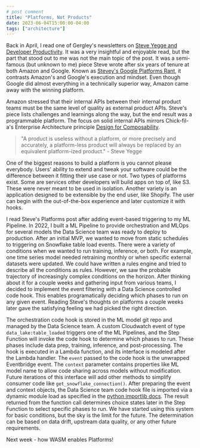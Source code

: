 ```yaml
---
# post comment
title: "Platforms, Not Products"
date: 2023-06-04T15:00:00-04:00
tags: ["architecture"]
---
```


Back in April, I read one of Gergley's newsletters on [Steve Yegge and Developer Productivity](https://newsletter.pragmaticengineer.com/p/steve-yegge). It was a very insightful and enjoyable read, but the part that stood out to me was not the main topic of the post. It was a semi-famous (but unknown to me) piece Steve wrote after six years of tenure at both Amazon and Google. Known as [Stevey's Google Platforms Rant](https://gist.github.com/chitchcock/1281611), it contrasts Amazon's and Google's execution and mindset. Even though Google did almost everything in a technically superior way, Amazon came away with the winning platform.

Amazon stressed that their internal APIs between their internal product teams must be the same level of quality as external product APIs. Steve's piece lists challenges and learnings along the way, but the end result was a programmable platform. The focus on solid internal APIs mirrors Chick-fil-a's Enterprise Architecture principle [Design for Composability](https://medium.com/chick-fil-atech/ea-principles-series-design-for-composability-90f5e12ffecf).

> "A product is useless without a platform, or more precisely and accurately, a platform-less product will always be replaced by an equivalent platform-ized product." - Steve Yegge

One of the biggest reasons to build a platform is you cannot please everybody. Users' ability to extend and tweak your software could be the difference between it fitting their use case or not. Two types of platforms exist. Some are services other developers will build apps on top of, like S3. These were never meant to be used in isolation. Another variety is an application designed to be extensible by the end user, like Shopify. The user can begin with the out-of-the-box experience and later customize it with hooks.

I read Steve's Platforms post after adding event-based triggering to my ML Pipeline. In 2022, I built a ML Pipeline to provide orchestration and MLOps for several models the Data Science team was ready to deploy to production. After an initial MVP, we wanted to move from static schedules to triggering on Snowflake table load events. There were a variety of conditions when we wanted to run training, inference, or both. For example, one time series model needed retraining monthly or when specific external datasets were updated. We could have written a rules engine and tried to describe all the conditions as rules. However, we saw the probable trajectory of increasingly complex conditions on the horizon. After thinking about it for a couple weeks and gathering input from various teams, I decided to implement the event filtering with a Data Science controlled code hook. This enables programatically deciding which phases to run on any given event. Reading Steve's thoughts on platforms a couple weeks later gave the satisfying feeling we had picked the right direction.

The orchestration code hook is stored in the ML model git repo and managed by the Data Science team. A custom Cloudwatch event of type `data_lake:table_loaded` triggers one of the ML Pipelines, and the Step Function will invoke the code hook to determine which phases to run. These phases include data prep, training, inference, and post-processing. The hook is executed in a Lambda function, and its interface is modeled after the Lambda handler. The `event` passed to the code hook is the unwrapped Eventbridge event. The `context` parameter contains properties like ML model name to allow code sharing across models without modification. Future iterations of this interface will add other methods to simplify consumer code like `get_snowflake_connection()`. After preparing the event and context objects, the Data Science team code hook file is imported via a dynamic module load as specified in the [python importlib docs](https://docs.python.org/3/library/importlib.html#importing-a-source-file-directly). The result returned from the function call determines choice states later in the Step Function to select specific phases to run. We have started using this system for basic conditions, but the sky is the limit for the future. The determination can be based on data drift, upstream data quality, or any other future requirements.

Next week - how WASM enables Platforms!
